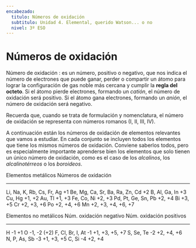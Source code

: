 ```yaml
---
encabezado:
  titulo: Números de oxidación
  subtitulo: Unidad 4. Elemental, querido Watson... o no
  nivel: 3º ESO
---
```


# Números de oxidación

Número de oxidación
:   es un número, positivo o negativo, que nos indica el número de electrones que puede ganar, perder o compartir
    un átomo para lograr la configuración de gas noble más cercana y cumplir la **regla del octeto**. Si el átomo 
    pierde electrones, formando un *catión*, el número de oxidación será positivo. Si el átomo gana electrones, formando
    un *anión*, el número de oxidación será negativo.

Recuerda que, cuando se trata de formulación y nomenclatura, el número de oxidación se representa con números
romanos (I, II, III, IV).

A continuación están los números de oxidación de elementos relevantes que vamos a estudiar. En cada conjunto se incluyen
todos los elementos que tiene los mismos números de oxidación. Conviene saberlos todos, pero es especialmente importante
aprenderse bien los elementos que solo tienen un único número de oxidación, como es el caso de los *alcalinos*,
los *alcalinotérreos* o los *boroideos*.


Elementos metálicos               Números de oxidación
--------------------------------  ---------------------
Li, Na, K, Rb, Cs, Fr, Ag         +1
Be, Mg, Ca, Sr, Ba, Ra, Zn, Cd    +2
B, Al, Ga, In                     +3
Cu, Hg                            +1, +2
Au, Tl                            +1, +3
Fe, Co, Ni                        +2, +3
Pd, Pt, Ge, Sn, Pb                +2, +4
Bi                                +3, +5
Cr                                +2, +3, +6
Po                                +2, +4, +6
Mn                                +2, +3, +4, +6, +7


Elementos no metálicos              Núm. oxidación negativo    Núm. oxidación positivos
----------------------------------  -------------------------  -------------------------
H                                   -1                         +1
O                                   -1, -2                     (+2)
F, Cl, Br, I, At                    -1                         +1, +3, +5, +7
S, Se, Te                           -2                         +2, +4, +6   
N, P, As, Sb                        -3                         +1, +3, +5
C, Si                               -4                         +2, +4